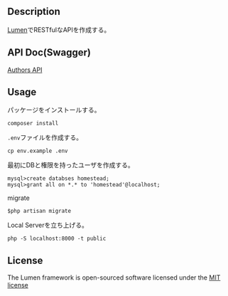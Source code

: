 ## Description

[Lumen](https://lumen.laravel.com/)でRESTfulなAPIを作成する。

## API Doc(Swagger)

[Authors API](https://app.swaggerhub.com/apis/Fendo181/Authors/1.0.0#/authors/post_authors)


## Usage

パッケージをインストールする。

```
composer install
```

`.env`ファイルを作成する。

```
cp env.example .env
````

最初にDBと権限を持ったユーザを作成する。

```
mysql>create databses homestead;
mysql>grant all on *.* to 'homestead'@localhost;
```

migrate

```
$php artisan migrate
```

Local Serverを立ち上げる。

```
php -S localhost:8000 -t public
```


## License

The Lumen framework is open-sourced software licensed under the [MIT license](http://opensource.org/licenses/MIT)

